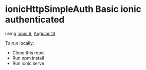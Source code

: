 # ionicHttpSimpleAuth Basic ionic authenticated
using [Ionic 6](https://ionicframework.com/), [Angular 13](https://angular.io/)
 
To run locally:

- Clone this repo
- Run npm install
- Run ionic serve
